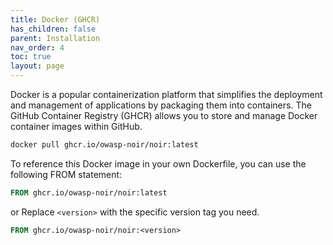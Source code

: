 ```yaml
---
title: Docker (GHCR)
has_children: false
parent: Installation
nav_order: 4
toc: true
layout: page
---
```


Docker is a popular containerization platform that simplifies the deployment and management of applications by packaging them into containers. The GitHub Container Registry (GHCR) allows you to store and manage Docker container images within GitHub.

```bash
docker pull ghcr.io/owasp-noir/noir:latest
```

To reference this Docker image in your own Dockerfile, you can use the following FROM statement:

```dockerfile
FROM ghcr.io/owasp-noir/noir:latest
```

or Replace `<version>` with the specific version tag you need.

```dockerfile
FROM ghcr.io/owasp-noir/noir:<version>
```